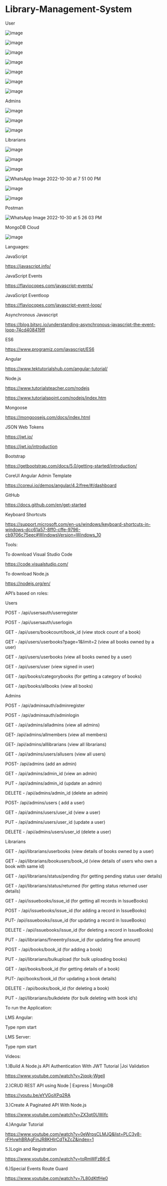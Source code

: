 # Library-Management-System

User

![image](https://user-images.githubusercontent.com/66171389/198881453-05c3e5fc-a3fb-4811-ac04-eafded9f7749.png)

![image](https://user-images.githubusercontent.com/66171389/198881397-2a1462af-1d0d-484e-a04f-cf89af9a79eb.png)

![image](https://user-images.githubusercontent.com/66171389/198881370-dbf82c56-fc44-45c9-a913-bcc07db3992a.png)

![image](https://user-images.githubusercontent.com/66171389/198881291-b6955332-4d8c-4e4a-8c3d-d587912a319b.png)

![image](https://user-images.githubusercontent.com/66171389/198881497-dc9b5f9b-c225-422a-9fd3-2403dbadaaa8.png)

![image](https://user-images.githubusercontent.com/66171389/198881523-33e19b45-6ca8-46b1-be73-2bce2291afd4.png)

![image](https://user-images.githubusercontent.com/66171389/198881737-ef90a032-d26b-47d2-8e03-80e4f3e467d8.png)


Admins

![image](https://user-images.githubusercontent.com/66171389/198881952-6d0b0fe0-373e-4eee-947a-fda3326111dc.png)

![image](https://user-images.githubusercontent.com/66171389/198881971-695720fc-d3f8-4e34-b6fa-4d9591ff8fcd.png)

![image](https://user-images.githubusercontent.com/66171389/198882063-3ad69a6f-4fde-490e-bd30-08359273cc0f.png)


Librarians

![image](https://user-images.githubusercontent.com/66171389/198882316-d40b1fd7-82f8-44cc-91bc-6d38dd4754f3.png)

![image](https://user-images.githubusercontent.com/66171389/198882393-18c4451e-d51d-42ad-a441-3be4f72367a1.png)

![image](https://user-images.githubusercontent.com/66171389/198884125-0f94ad3f-5698-4e1c-a489-0244e69d08ea.png)

![WhatsApp Image 2022-10-30 at 7 51 00 PM](https://user-images.githubusercontent.com/66171389/198883702-cac1c372-458e-489c-8f97-dd1d8028aacc.jpeg)

![image](https://user-images.githubusercontent.com/66171389/198883795-8f52743a-967d-42a7-a90f-a9ab908b1f5c.png)

![image](https://user-images.githubusercontent.com/66171389/198882668-d3f885bb-2d62-44de-96c4-e277c351e3c8.png)


Postman

![WhatsApp Image 2022-10-30 at 5 26 03 PM](https://user-images.githubusercontent.com/66171389/198877292-3bbfba81-4667-4109-932e-f15a3c2e3b87.jpeg)

MongoDB Cloud

![image](https://user-images.githubusercontent.com/66171389/198881265-40cbb84f-f8c4-4799-9cd2-19f332ac3731.png)


Languages: 


JavaScript

https://javascript.info/


JavaScript Events

https://flaviocopes.com/javascript-events/


JavaScript Eventloop

https://flaviocopes.com/javascript-event-loop/


Asynchronous Javascript

https://blog.bitsrc.io/understanding-asynchronous-javascript-the-event-loop-74cd408419ff


ES6

https://www.programiz.com/javascript/ES6


Angular

https://www.tektutorialshub.com/angular-tutorial/


Node.js

https://www.tutorialsteacher.com/nodejs

https://www.tutorialspoint.com/nodejs/index.htm


Mongoose

https://mongoosejs.com/docs/index.html


JSON Web Tokens

https://jwt.io/

https://jwt.io/introduction


Bootstrap

https://getbootstrap.com/docs/5.0/getting-started/introduction/


CoreUI Angular Admin Template

https://coreui.io/demos/angular/4.2/free/#/dashboard


GitHub

https://docs.github.com/en/get-started


Keyboard Shortcuts

https://support.microsoft.com/en-us/windows/keyboard-shortcuts-in-windows-dcc61a57-8ff0-cffe-9796-cb9706c75eec#WindowsVersion=Windows_10


Tools:

To download Visual Studio Code

https://code.visualstudio.com/


To download Node.js

https://nodejs.org/en/


API’s based on roles:

Users

POST - /api/usersauth/userregister

POST - /api/usersauth/userlogin

GET - /api/users/bookcount/book_id (view stock count of a book)

GET - /api/users/userbooks?page=1&limit=2 (view all books owned by a user)

GET - /api/users/userbooks (view all books owned by a user)

GET - /api/users/user (view signed in user)

GET - /api/books/categorybooks (for getting a category of books)

GET - /api/books/allbooks (view all books)

Admins

POST - /api/adminsauth/adminregister

POST - /api/adminsauth/adminlogin

GET - /api/admins/alladmins (view all admins)

GET- /api/admins/allmembers (view all members)

GET- /api/admins/alllibrarians (view all librarians)

GET - /api/admins/users/allusers (view all users)

POST- /api/admins (add an admin)

GET - /api/admins/admin_id (view an admin)

PUT - /api/admins/admin_id (update an admin)

DELETE - /api/admins/admin_id (delete an admin)

POST- /api/admins/users ( add a user)

GET - /api/admins/users/user_id (view a user)

PUT - /api/admins/users/user_id (update a user)

DELETE - /api/admins/users/user_id (delete a user)

Librarians

GET - /api/librarians/userbooks (view details of books owned by a user)

GET - /api/librarians/bookusers/book_id (view details of users who own a book
with same id)

GET - /api/librarians/status/pending (for getting pending status user details)

GET - /api/librarians/status/returned (for getting status returned user details)

GET - /api/issuebooks/issue_id (for getting all records in IssueBooks)

POST - /api/issuebooks/issue_id (for adding a record in IssueBooks)

PUT- /api/issuebooks/issue_id (for updating a record in IssueBooks)

DELETE - /api/issuebooks/issue_id (for deleting a record in IssueBooks)

PUT - /api/librarians/fineentry/issue_id (for updating fine amount)

POST - /api/books/book_id (for adding a book)

PUT - /api/librarians/bulkupload (for bulk uploading books)

GET - /api/books/book_id (for getting details of a book)

PUT- /api/books/book_id (for updating a book details)

DELETE - /api/books/book_id (for deleting a book)

PUT - /api/librarians/bulkdelete (for bulk deleting with book id’s)


To run the Application:

LMS Angular:

Type npm start

LMS Server:

Type npm start


Videos:


1.)Build A Node.js API Authentication With JWT Tutorial |Joi Validation

https://www.youtube.com/watch?v=2jqok-WgelI


2.)CRUD REST API using Node | Express | MongoDB

https://youtu.be/eYVGoXPq2RA


3.)Create A Paginated API With Node.js

https://www.youtube.com/watch?v=ZX3qt0UWifc


4.)Angular Tutorial

https://www.youtube.com/watch?v=0eWrpsCLMJQ&list=PLC3y8-rFHvwhBRAgFinJR8KHIrCdTkZcZ&index=1


5.)Login and Registration

https://www.youtube.com/watch?v=toRmWFzB6-E


6.)Special Events Route Guard

https://www.youtube.com/watch?v=7L80dKtfHe0

